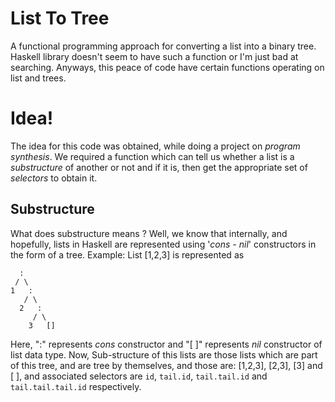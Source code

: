 # List To Tree

A functional programming approach for converting a list into a binary tree.
Haskell library doesn't seem to have such a function or I'm just bad at searching.
Anyways, this peace of code have certain functions operating on list and trees.

# Idea!
The idea for this code was obtained, while doing a project on _program synthesis_.
We required a function which can tell us whether a list is a _substructure_ of another or not and if it is, then get the appropriate set of _selectors_ to obtain it.

## Substructure

What does substructure means ?
Well, we know that internally, and hopefully, lists in Haskell are represented using '_cons - nil_'
constructors in the form of a tree.
Example:
 List [1,2,3] is represented as
      
      :
     / \
    1   :
       / \
      2   :
         / \
        3   []

Here, ":" represents _cons_ constructor and "[ ]" represents _nil_ constructor of list data type.
Now,
 Sub-structure of this lists are those lists which are part of this tree, and are tree by themselves, and those are:
 [1,2,3], [2,3], [3] and [ ], and associated selectors are ```id```, ```tail.id```, ```tail.tail.id``` and ```tail.tail.tail.id``` respectively.
